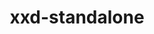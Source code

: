 ---
title: "xxd-standalone"
layout: cache
category: package
meta: {"versions": ["8.2.1201"], "compilers": ["gcc@10.3.0", "gcc@7.5.0", "gcc@8.3.1", "gcc@8.4.1", "gcc@9.3.0"]}
spec_files: 
 - spec-0.json
 - spec-1.json
 - spec-2.json
 - spec-3.json
 - spec-4.json
 - spec-5.json
spec_names:
 - 'xxd-standalone@8.2.1201%gcc@8.4.1 arch=linux-rhel8-x86_64'
 - 'xxd-standalone@8.2.1201%gcc@9.3.0 arch=linux-rhel7-x86_64'
 - 'xxd-standalone@8.2.1201%gcc@9.3.0 arch=linux-ubuntu20.04-x86_64'
 - 'xxd-standalone@8.2.1201%gcc@8.3.1 arch=linux-rhel8-x86_64'
 - 'xxd-standalone@8.2.1201%gcc@10.3.0 arch=linux-ubuntu21.04-x86_64'
 - 'xxd-standalone@8.2.1201%gcc@7.5.0 arch=linux-ubuntu18.04-x86_64'
---